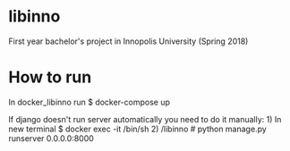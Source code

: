 # libinno
First year bachelor's project in Innopolis University (Spring 2018)

# How to run
In docker_libinno run $ docker-compose up

If django doesn't run server automatically you need to do it manually:
    1) In new terminal $ docker exec -it <container> /bin/sh
    2) /libinno # python manage.py runserver 0.0.0.0:8000